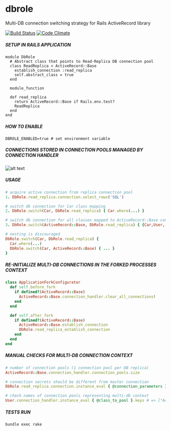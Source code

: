 # dbrole
Multi-DB connection switching strategy for Rails ActiveRecord library

[![Build Status](https://travis-ci.org/ipoval/dbrole.svg?branch=master)](https://travis-ci.org/ipoval/dbrole)
[![Code Climate](https://codeclimate.com/github/ipoval/dbrole/badges/gpa.svg)](https://codeclimate.com/github/ipoval/dbrole)

##### SETUP IN RAILS APPLICATION
```
module DbRole
  # Abstract class that points to Read-Replica DB connection pool
  class ReadReplica < ActiveRecord::Base
    establish_connection :read_replica
    self.abstract_class = true
  end

  module_function

  def read_replica
    return ActiveRecord::Base if Rails.env.test?
    ReadReplica
  end
end
```

##### HOW TO ENABLE
```
DBROLE_ENABLED=true # set environment variable
```

##### CONNECTIONS STORED IN CONNECTION POOLS MANAGED BY CONNECTION HANDLER
![alt text](../master/assets/ar-connections-diagram.png "")

##### USAGE
```ruby
# acquire active connection from replica connection pool
1. DbRole.read_replica.connection.select_rows('SQL')

# switch db connection for Car class mapping
2. DbRole.switch(Car, DbRole.read_replica) { Car.where(...) }

# switch db connection for all classes mapped to ActiveRecord::Base connection pool
3. DbRole.switch(ActiveRecord::Base, DbRole.read_replica) { {Car,User,...}.where(...) }

# nesting is discouraged
DbRole.switch(Car, DbRole.read_replica) {
  Car.where(...)
  DbRole.switch(Car, ActiveRecord::Base) { ... }
}
```

##### RE-INITIALIZE MULTI-DB CONNECTIONS IN THE FORKED PROCESSES CONTEXT
```ruby
class ApplicationForkConfigurator
  def self.before_fork
    if defined?(ActiveRecord::Base)
      ActiveRecord::Base.connection_handler.clear_all_connections!
    end
  end

  def self.after_fork
    if defined?(ActiveRecord::Base)
      ActiveRecord::Base.establish_connection
      DbRole.read_replica_establish_connection
    end
  end
end
```

##### MANUAL CHECKS FOR MULTI-DB CONNECTION CONTEXT
```ruby
# number of connection pools (1 connection pool per DB replica)
ActiveRecord::Base.connection_handler.connection_pools.size

# connection secrets should be different from master connection
DbRole.read_replica.connection.instance_eval { @connection_parameters }

# check names of connection pools representing multi-db context
User.connection_handler.instance_eval { @class_to_pool }.keys # => ["ActiveRecord::Base", "ReadReplica"]
```

##### TESTS RUN
```
bundle exec rake
```
